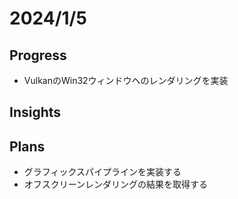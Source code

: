 # 2024/1/5

## Progress

- VulkanのWin32ウィンドウへのレンダリングを実装

## Insights

## Plans

- グラフィックスパイプラインを実装する
- オフスクリーンレンダリングの結果を取得する
